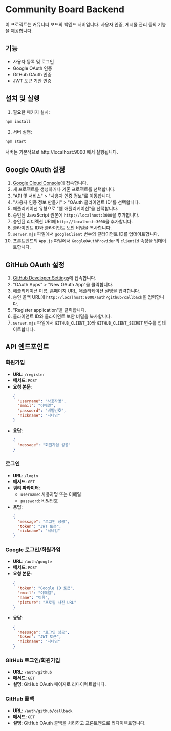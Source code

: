 # Community Board Backend

이 프로젝트는 커뮤니티 보드의 백엔드 서버입니다. 사용자 인증, 게시물 관리 등의 기능을 제공합니다.

## 기능

- 사용자 등록 및 로그인
- Google OAuth 인증
- GitHub OAuth 인증
- JWT 토큰 기반 인증

## 설치 및 실행

1. 필요한 패키지 설치:

```bash
npm install
```

2. 서버 실행:

```bash
npm start
```

서버는 기본적으로 http://localhost:9000 에서 실행됩니다.

## Google OAuth 설정

1. [Google Cloud Console](https://console.cloud.google.com/)에 접속합니다.
2. 새 프로젝트를 생성하거나 기존 프로젝트를 선택합니다.
3. "API 및 서비스" > "사용자 인증 정보"로 이동합니다.
4. "사용자 인증 정보 만들기" > "OAuth 클라이언트 ID"를 선택합니다.
5. 애플리케이션 유형으로 "웹 애플리케이션"을 선택합니다.
6. 승인된 JavaScript 원본에 `http://localhost:3000`을 추가합니다.
7. 승인된 리디렉션 URI에 `http://localhost:3000`을 추가합니다.
8. 클라이언트 ID와 클라이언트 보안 비밀을 복사합니다.
9. `server.mjs` 파일에서 `googleClient` 변수의 클라이언트 ID를 업데이트합니다.
10. 프론트엔드의 `App.js` 파일에서 `GoogleOAuthProvider`의 `clientId` 속성을 업데이트합니다.

## GitHub OAuth 설정

1. [GitHub Developer Settings](https://github.com/settings/developers)에 접속합니다.
2. "OAuth Apps" > "New OAuth App"을 클릭합니다.
3. 애플리케이션 이름, 홈페이지 URL, 애플리케이션 설명을 입력합니다.
4. 승인 콜백 URL에 `http://localhost:9000/auth/github/callback`을 입력합니다.
5. "Register application"을 클릭합니다.
6. 클라이언트 ID와 클라이언트 보안 비밀을 복사합니다.
7. `server.mjs` 파일에서 `GITHUB_CLIENT_ID`와 `GITHUB_CLIENT_SECRET` 변수를 업데이트합니다.

## API 엔드포인트

### 회원가입

- **URL**: `/register`
- **메서드**: `POST`
- **요청 본문**:
  ```json
  {
    "username": "사용자명",
    "email": "이메일",
    "password": "비밀번호",
    "nickname": "닉네임"
  }
  ```
- **응답**:
  ```json
  {
    "message": "회원가입 성공"
  }
  ```

### 로그인

- **URL**: `/login`
- **메서드**: `GET`
- **쿼리 파라미터**:
  - `username`: 사용자명 또는 이메일
  - `password`: 비밀번호
- **응답**:
  ```json
  {
    "message": "로그인 성공",
    "token": "JWT 토큰",
    "nickname": "닉네임"
  }
  ```

### Google 로그인/회원가입

- **URL**: `/auth/google`
- **메서드**: `POST`
- **요청 본문**:
  ```json
  {
    "token": "Google ID 토큰",
    "email": "이메일",
    "name": "이름",
    "picture": "프로필 사진 URL"
  }
  ```
- **응답**:
  ```json
  {
    "message": "로그인 성공",
    "token": "JWT 토큰",
    "nickname": "닉네임"
  }
  ```

### GitHub 로그인/회원가입

- **URL**: `/auth/github`
- **메서드**: `GET`
- **설명**: GitHub OAuth 페이지로 리다이렉트합니다.

### GitHub 콜백

- **URL**: `/auth/github/callback`
- **메서드**: `GET`
- **설명**: GitHub OAuth 콜백을 처리하고 프론트엔드로 리다이렉트합니다.
